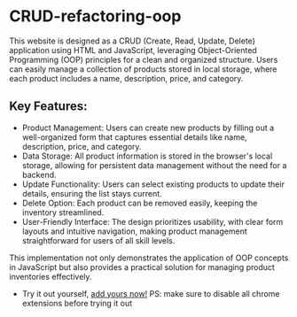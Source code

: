 # CRUD-refactoring-oop
This website is designed as a CRUD (Create, Read, Update, Delete) application using HTML and JavaScript, leveraging Object-Oriented Programming (OOP) principles for a clean and organized structure. Users can easily manage a collection of products stored in local storage, where each product includes a name, description, price, and category.

## Key Features:
* Product Management: Users can create new products by filling out a well-organized form that captures essential details like name, description, price, and category.
* Data Storage: All product information is stored in the browser's local storage, allowing for persistent data management without the need for a backend.
* Update Functionality: Users can select existing products to update their details, ensuring the list stays current.
* Delete Option: Each product can be removed easily, keeping the inventory streamlined.
* User-Friendly Interface: The design prioritizes usability, with clear form layouts and intuitive navigation, making product management straightforward for users of all skill levels.

This implementation not only demonstrates the application of OOP concepts in JavaScript but also provides a practical solution for managing product inventories effectively.

- Try it out yourself, [add yours now!](https://stanmicro9.github.io/CRUD-refactoring-oop/) PS: make sure to disable all chrome extensions before trying it out
